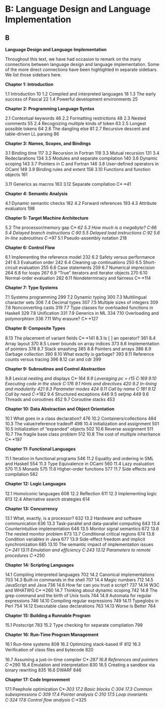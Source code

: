 # B: Language Design and Language Implementation

## **B**
**Language Design and Language**
**Implementation**

Throughout this text, we have had occasion to remark on the many connections
between language design and language implementation. Some of the more direct
connections have been highlighted in separate sidebars. We list those sidebars
here.

**Chapter 1: Introduction**

1.1
Introduction
10
1.2
Compiled and interpreted languages
18
1.3
The early success of Pascal
22
1.4
Powerful development environments
25

**Chapter 2: Programming Language Syntax**

2.1
Contextual keywords
46
2.2
Formatting restrictions
48
2.3
Nested comments
55
2.4
Recognizing multiple kinds of token
63
2.5
Longest possible tokens
64
2.6
The dangling else
81
2.7
Recursive descent and table-driven LL parsing
86

**Chapter 3: Names, Scopes, and Bindings**

3.1
Binding time
117
3.2
Recursion in Fortran
119
3.3
Mutual recursion
131
3.4
Redeclarations
134
3.5
Modules and separate compilation
140
3.6
Dynamic scoping
143
3.7
Pointers in C and Fortran
146
3.8
User-deﬁned operators in OCaml
149
3.9
Binding rules and extent
156
3.10
Functions and function objects
161

3.11
Generics as macros
163
3.12
Separate compilation
C*·*41

**Chapter 4: Semantic Analysis**

4.1
Dynamic semantic checks
182
4.2
Forward references
193
4.3
Attribute evaluators
198

**Chapter 5: Target Machine Architecture**

5.2
The processor/memory gap
C*·*62
5.3
How much is a megabyte?
C*·*66
5.4
Delayed branch instructions
C*·*90
5.5
Delayed load instructions
C*·*92
5.6
In-line subroutines
C*·*97
5.1
Pseudo-assembly notation
218

**Chapter 6: Control Flow**

6.1
Implementing the reference model
232
6.2
Safety versus performance
241
6.3
Evaluation order
242
6.4
Cleaning up continuations
250
6.5
Short-circuit evaluation
255
6.6
Case statements
259
6.7
Numerical imprecision
264
6.8
for loops
267
6.9
“True” iterators and iterator objects
270
6.10
Normal-order evaluation
282
6.11
Nondeterminacy and fairness
C*·*114

**Chapter 7: Type Systems**

7.1
Systems programming
299
7.2
Dynamic typing
300
7.3
Multilingual character sets
306
7.4
Decimal types
307
7.5
Multiple sizes of integers
309
7.6
Nonconverting casts
319
7.7
Type classes for overloaded functions in Haskell
329
7.8
Uniﬁcation
331
7.9
Generics in ML
334
7.10
Overloading and polymorphism
336
7.11
Why erasure?
C*·*127

**Chapter 8: Composite Types**

8.13
The placement of variant ﬁelds
C*·*141
8.3
Is [ ] an operator?
361
8.4
Array layout
370
8.5
Lower bounds on array indices
373
8.6
Implementation of pointers
378
8.7
Stack smashing
385
8.8
Pointers and arrays
386
8.9
Garbage collection
390
8.10
What exactly is garbage?
393
8.11
Reference counts versus tracing
396
8.12
car and cdr
399

**Chapter 9: Subroutines and Control Abstraction**

9.8
Lexical nesting and displays
C*·*164
9.9
Leveraging pc = r15
C*·*169
9.10
Executing code in the stack
C*·*176
9.1
Hints and directives
420
9.2
In-lining and modularity
421
9.3
Parameter modes
424
9.11
Call by name
C*·*181
9.12
Call by need
C*·*182
9.4
Structured exceptions
446
9.5
setjmp
449
9.6
Threads and coroutines
452
9.7
Coroutine stacks
453

**Chapter 10: Data Abstraction and Object Orientation**

10.1
What goes in a class declaration?
476
10.2
Containers/collections
484
10.3
The value/reference tradeoff
498
10.4
Initialization and assignment
501
10.5
Initialization of “expanded” objects
502
10.6
Reverse assignment
511
10.7
The fragile base class problem
512
10.8
The cost of multiple inheritance
C*·*197

**Chapter 11: Functional Languages**

11.1
Iteration in functional programs
546
11.2
Equality and ordering in SML and Haskell
554
11.3
Type Equivalence in OCaml
560
11.4
Lazy evaluation
570
11.5
Monads
575
11.6
Higher-order functions
577
11.7
Side effects and compilation
582

**Chapter 12: Logic Languages**

12.1
Homoiconic languages
608
12.2
Reﬂection
611
12.3
Implementing logic
613
12.4
Alternative search strategies
614

**Chapter 13: Concurrency**

13.1
What, exactly, is a processor?
632
13.2
Hardware and software communication
636
13.3
Task-parallel and data-parallel computing
643
13.4
Counterintuitive implementation
646
13.5
Monitor signal semantics
672
13.6
The nested monitor problem
673
13.7
Conditional critical regions
674
13.8
Condition variables in Java
677
13.9
Side-effect freedom and implicit synchronization
685
13.10
The semantic impact of implementation issues
C*·*241
13.11
Emulation and efﬁciency
C*·*243
13.12
Parameters to remote procedures
C*·*250

**Chapter 14: Scripting Languages**

14.1
Compiling interpreted languages
702
14.2
Canonical implementations
703
14.3
Built-in commands in the shell
707
14.4
Magic numbers
712
14.5
JavaScript and Java
736
14.6
How far can you trust a script?
737
14.14
W3C and WHATWG
C*·*260
14.7
Thinking about dynamic scoping
742
14.8
The grep command and the birth of Unix tools
744
14.9
Automata for regular expressions
746
14.10
Compiling regular expressions
749
14.11
Typeglobs in Perl
754
14.12
Executable class declarations
763
14.13
Worse Is Better
764

**Chapter 15: Building a Runnable Program**

15.1
Postscript
783
15.2
Type checking for separate compilation
799

**Chapter 16: Run-Time Program Management**

16.1
Run-time systems
808
16.2
Optimizing stack-based IF
812
16.3
Veriﬁcation of class ﬁles and bytecode
820

16.7
Assuming a just-in-time compiler
C*·*287
16.8
References and pointers
C*·*290
16.4
Emulation and interpretation
830
16.5
Creating a sandbox via binary rewriting
835
16.6
DWARF
846

**Chapter 17: Code Improvement**

17.1
Peephole optimization
C*·*303
17.2
Basic blocks
C*·*304
17.3
Common subexpressions
C*·*309
17.4
Pointer analysis
C*·*310
17.5
Loop invariants
C*·*324
17.6
Control ﬂow analysis
C*·*325

